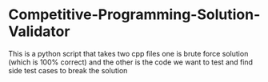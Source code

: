 # Competitive-Programming-Solution-Validator
This is a python script that takes two cpp files one is brute force solution (which is 100% correct) and the other is the code we want to test and find side test cases to break the solution
